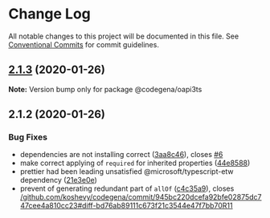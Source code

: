 # Change Log

All notable changes to this project will be documented in this file.
See [Conventional Commits](https://conventionalcommits.org) for commit guidelines.

## [2.1.3](https://github.com/koshevy/codegena/compare/@codegena/oapi3ts@2.1.2...@codegena/oapi3ts@2.1.3) (2020-01-26)

**Note:** Version bump only for package @codegena/oapi3ts





## 2.1.2 (2020-01-26)


### Bug Fixes

* dependencies are not installing correct ([3aa8c46](https://github.com/koshevy/codegena/commit/3aa8c4600d00fe5af97a22c8f0c803bb5642a1bd)), closes [#6](https://github.com/koshevy/codegena/issues/6)
* make correct applying of `required` for inherited properties ([44e8588](https://github.com/koshevy/codegena/commit/44e85885d9752e733a8ec7cc70bbaec83a96a4e5))
* prettier had been leading unsatisfied @microsoft/typescript-etw dependency ([21e3e0e](https://github.com/koshevy/codegena/commit/21e3e0eefc521efb74a3df03ab6725ac80d3e9b7))
* prevent of generating redundant part of `allOf` ([c4c35a9](https://github.com/koshevy/codegena/commit/c4c35a970fd455dce9e03f3d44689386ffa8cf0b)), closes [/github.com/koshevy/codegena/commit/945bc220dcefa92bfe02875dc747cee4a810cc23#diff-bd76ab89111c673f21c3544e47f7bb70R11](https://github.com//github.com/koshevy/codegena/commit/945bc220dcefa92bfe02875dc747cee4a810cc23/issues/diff-bd76ab89111c673f21c3544e47f7bb70R11)
